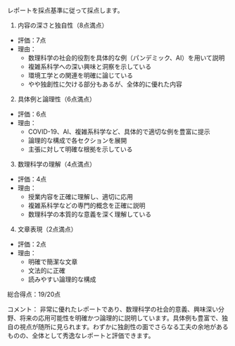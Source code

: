 レポートを採点基準に従って採点します。

1. 内容の深さと独自性（8点満点）
- 評価：7点
- 理由：
  * 数理科学の社会的役割を具体的な例（パンデミック、AI）を用いて説明
  * 複雑系科学への深い興味と洞察を示している
  * 環境工学との関連を明確に論じている
  * やや独創性に欠ける部分もあるが、全体的に優れた内容

2. 具体例と論理性（6点満点）
- 評価：6点
- 理由：
  * COVID-19、AI、複雑系科学など、具体的で適切な例を豊富に提示
  * 論理的な構成で各セクションを展開
  * 主張に対して明確な根拠を示している

3. 数理科学の理解（4点満点）
- 評価：4点
- 理由：
  * 授業内容を正確に理解し、適切に応用
  * 複雑系科学などの専門的概念を正確に説明
  * 数理科学の本質的な意義を深く理解している

4. 文章表現（2点満点）
- 評価：2点
- 理由：
  * 明確で簡潔な文章
  * 文法的に正確
  * 読みやすい論理的な構成

総合得点：19/20点

コメント：
非常に優れたレポートであり、数理科学の社会的意義、興味深い分野、将来の応用可能性を明確かつ論理的に説明しています。具体例も豊富で、独自の視点が随所に見られます。わずかに独創性の面でさらなる工夫の余地があるものの、全体として秀逸なレポートと評価できます。